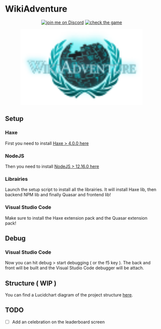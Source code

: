 # WikiAdventure

<p align="center">
    <a href="https://discord.gg/wRN6Dam">
        <img src="https://img.shields.io/discord/724622557554147348?logo=discord"
            alt="join me on Discord"></a>
    <a href="https://wiki-adventure.herokuapp.com">
        <img src="https://img.shields.io/website?label=Wiki%20Adventure&style=flat&logo=Heroku&url=https%3A%2F%2Fwiki-adventure.herokuapp.com"
            alt="check the game"></a>
</p>

<p align="center">
  <a href="http://wiki-adventure.sacramentix.fr" title="Wiki Adventure"><img width=402 height=250 src="front/public/svg/openGraph.svg" /></a>
</p>

## Setup

### Haxe

First you need to install [Haxe > 4.0.0 here](https://haxe.org/download/)

### NodeJS

Then you need to install [NodeJS > 12.16.0 here](https://nodejs.org/en/download/)

### Librairies

Launch the setup script to install all the librairies.
It will install Haxe lib, then backend NPM lib and finally Quasar and frontend lib! 

 ### Visual Studio Code   

Make sure to install the Haxe extension pack and the Quasar extension pack!

## Debug

### Visual Studio Code

Now you can hit debug > start debugging ( or the f5 key ).
The back and front will be built and the Visual Studio Code debugger will be attach.

## Structure ( WIP )

You can find a Lucidchart diagram of the project structure [here](https://lucid.app/lucidchart/invitations/accept/dca36f9b-f3a1-4547-a113-c6a8adb6ab82).
    
## TODO

- [ ] Add an celebration on the leaderboard screen


